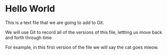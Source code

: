 # Hello World

This is a text file that we are going to add to Git. 

We will use Git to record all of the versions of this file, lettting us move back and forth through time

For example, in this first version of the file we will say the cat goes mieow.

 


